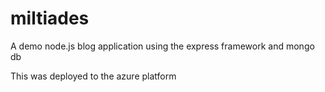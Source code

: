 # miltiades
A demo node.js blog application using the express framework and mongo db

This was deployed to the azure platform
